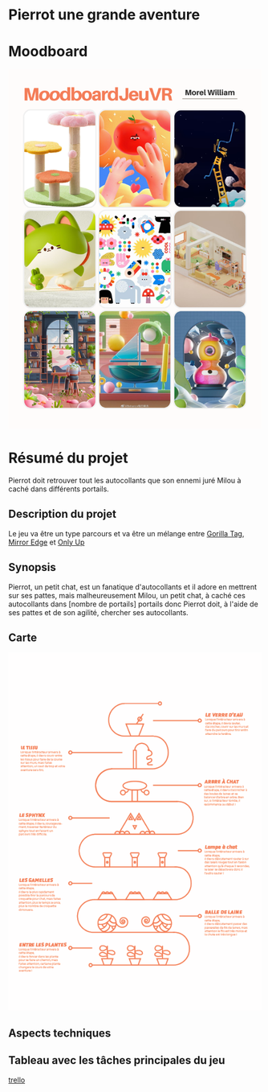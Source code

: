 # Pierrot une grande aventure

# Moodboard
![moodboard](assets/moodboard.png)

# Résumé du projet
Pierrot doit retrouver tout les autocollants que son ennemi juré Milou à caché dans différents portails.

## Description du projet
Le jeu va être un type parcours et va être un mélange entre [Gorilla Tag](https://store.steampowered.com/app/1533390/Gorilla_Tag/), [Mirror Edge](https://store.steampowered.com/app/1233570/Mirrors_Edge_Catalyst/) et [Only Up](https://store.steampowered.com/app/2562240/Only_Up/)

## Synopsis
Pierrot, un petit chat, est un fanatique d'autocollants et il adore en mettrent sur ses pattes, mais malheureusement Milou, un petit chat, à caché ces autocollants dans [nombre de portails] portails donc Pierrot doit, à l'aide de ses pattes et de son agilité, chercher ses autocollants.

## Carte
![carte](assets/map.png)
## Aspects techniques

## Tableau avec les tâches principales du jeu
[trello](https://trello.com/invite/b/SlbCPufY/ATTId80f81a325fbaf76761d72c1def17f2d1F6E0FBA/travail-final-vr)
